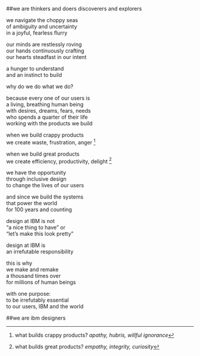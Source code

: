 ##we are thinkers and doers
discoverers and explorers

we navigate the choppy seas  
of ambiguity and uncertainty  
in a joyful, fearless flurry

our minds are restlessly roving  
our hands continuously crafting  
our hearts steadfast in our intent

a hunger to understand  
and an instinct to build

why do we do what we do?

because every one of our users is  
a living, breathing human being  
with desires, dreams, fears, needs  
who spends a quarter of their life  
working with the products we build

when we build crappy products				
we create waste, frustration, anger [^1]

when we build great products  
we create efficiency, productivity, delight [^2]

we have the opportunity  
through inclusive design  
to change the lives of our users

and since we build the systems  
that power the world  
for 100 years and counting

design at IBM is not  
“a nice thing to have” or  
“let’s make this look pretty”

design at IBM is  
an irrefutable responsibility

this is why  
we make and remake  
a thousand times over  
for millions of human beings		

with one purpose:  
to be irrefutably essential  
to our users, IBM and the world

##we are ibm designers

[^1]: what builds crappy products? _apathy, hubris, willful ignorance_
[^2]: what builds great products? _empathy, integrity, curiosity_
